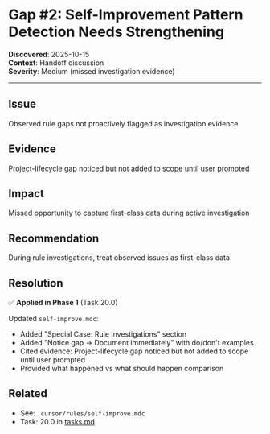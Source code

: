 # Gap #2: Self-Improvement Pattern Detection Needs Strengthening

**Discovered**: 2025-10-15  
**Context**: Handoff discussion  
**Severity**: Medium (missed investigation evidence)

---

## Issue

Observed rule gaps not proactively flagged as investigation evidence

## Evidence

Project-lifecycle gap noticed but not added to scope until user prompted

## Impact

Missed opportunity to capture first-class data during active investigation

## Recommendation

During rule investigations, treat observed issues as first-class data

## Resolution

✅ **Applied in Phase 1** (Task 20.0)

Updated `self-improve.mdc`:

- Added "Special Case: Rule Investigations" section
- Added "Notice gap → Document immediately" with do/don't examples
- Cited evidence: Project-lifecycle gap noticed but not added to scope until user prompted
- Provided what happened vs what should happen comparison

## Related

- See: `.cursor/rules/self-improve.mdc`
- Task: 20.0 in [tasks.md](../tasks.md)

